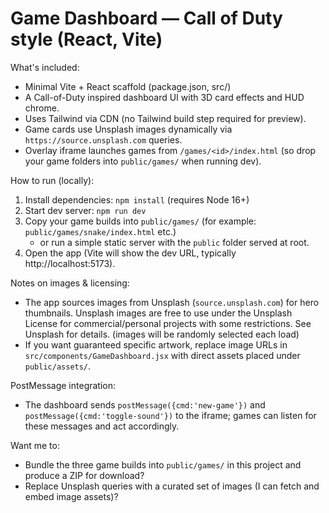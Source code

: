 Game Dashboard — Call of Duty style (React, Vite)
====================================================

What's included:
- Minimal Vite + React scaffold (package.json, src/)
- A Call-of-Duty inspired dashboard UI with 3D card effects and HUD chrome.
- Uses Tailwind via CDN (no Tailwind build step required for preview).
- Game cards use Unsplash images dynamically via `https://source.unsplash.com` queries.
- Overlay iframe launches games from `/games/<id>/index.html` (so drop your game folders into `public/games/` when running dev).

How to run (locally):
1. Install dependencies: `npm install` (requires Node 16+)
2. Start dev server: `npm run dev`
3. Copy your game builds into `public/games/` (for example: `public/games/snake/index.html` etc.)
   - or run a simple static server with the `public` folder served at root.
4. Open the app (Vite will show the dev URL, typically http://localhost:5173).

Notes on images & licensing:
- The app sources images from Unsplash (`source.unsplash.com`) for hero thumbnails. Unsplash images are free to use under the Unsplash License for commercial/personal projects with some restrictions. See Unsplash for details. (images will be randomly selected each load)
- If you want guaranteed specific artwork, replace image URLs in `src/components/GameDashboard.jsx` with direct assets placed under `public/assets/`.

PostMessage integration:
- The dashboard sends `postMessage({cmd:'new-game'})` and `postMessage({cmd:'toggle-sound'})` to the iframe; games can listen for these messages and act accordingly.

Want me to:
- Bundle the three game builds into `public/games/` in this project and produce a ZIP for download?
- Replace Unsplash queries with a curated set of images (I can fetch and embed image assets)?

